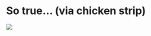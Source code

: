 <!--
id: 175460718
link: http://tumblr.atmos.org/post/175460718/so-true-via-chicken-strip
slug: so-true-via-chicken-strip
date: Sun Aug 30 2009 07:14:06 GMT-0700 (PDT)
publish: 2009-08-030
tags: 
title: So true&#8230; (via chicken strip)
-->


So true&#8230; (via chicken strip)
==================================

![](http://25.media.tumblr.com/tumblr_kp70vidEa71qz4sngo1_500.jpg)

